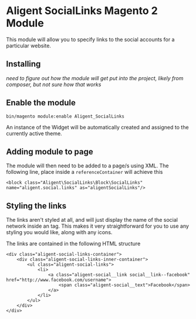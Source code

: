 # Aligent SocialLinks Magento 2 Module

This module will allow you to specify links to the social accounts for a particular website.

## Installing

*need to figure out how the module will get put into the project, likely from composer, but not sure how that works*

## Enable the module

`bin/magento module:enable Aligent_SocialLinks`

An instance of the Widget will be automatically created and assigned to the currently active theme.

## Adding module to page

The module will then need to be added to a page/s using XML. The following line, place inside a `referenceContainer` will
achieve this

`<block class="Aligent\SocialLinks\Block\SocialLinks" name="aligent.social.links" as="aligentSocialLinks"/>`

## Styling the links

The links aren't styled at all, and will just display the name of the social network inside an <a> tag. This makes it
very straightforward for you to use any styling you would like, along with any icons.

The links are contained in the following HTML structure

```
<div class="aligent-social-links-container">
    <div class="aligent-social-links-inner-container">
        <ul class="aligent-social-links">
            <li>
                <a class="aligent-social__link social__link--facebook" href="http://www.facebook.com/username">
                    <span class="aligent-social__text">Facebook</span>
                </a>
            </li>
        </ul>
    </div>
</div>
```
